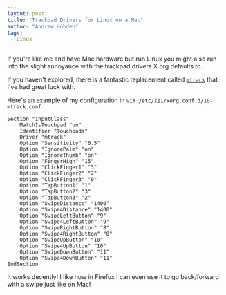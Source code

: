 ```yaml
---
layout: post
title: "Trackpad Drivers for Linux on a Mac"
author: "Andrew Hobden"
tags:
 - Linux
---
```


If you're like me and have Mac hardware but run Linux you might also run into the slight annoyance with the trackpad drivers X.org defaults to.

If you haven't explored, there is a fantastic replacement called [`mtrack`](https://github.com/BlueDragonX/xf86-input-mtrack) that I've had great luck with.

Here's an example of my configuration in `vim /etc/X11/xorg.conf.d/10-mtrack.conf`

```
Section "InputClass"
    MatchIsTouchpad "on"
    Identifier "Touchpads"
    Driver "mtrack"
    Option "Sensitivity" "0.5"
    Option "IgnorePalm" "on"
    Option "IgnoreThumb" "on"
    Option "FingerHigh" "15"
    Option "ClickFinger1" "3"
    Option "ClickFinger2" "2"
    Option "ClickFinger3" "0"
    Option "TapButton1" "1"
    Option "TapButton2" "3"
    Option "TapButton3" "2"
    Option "SwipeDistance" "1400"
    Option "Swipe4Distance" "1400"
    Option "SwipeLeftButton" "9"
    Option "Swipe4LeftButton" "9"
    Option "SwipeRightButton" "8"
    Option "Swipe4RightButton" "8"
    Option "SwipeUpButton" "10"
    Option "Swipe4UpButton" "10"
    Option "SwipeDownButton" "11"
    Option "Swipe4DownButton" "11"
EndSection
```

It works decently! I like how in Firefox I can even use it to go back/forward with a swipe just like on Mac!
